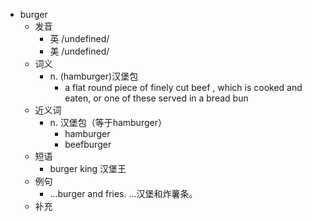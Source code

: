 - burger
  - 发音
    - 英 /undefined/
    - 美 /undefined/
  - 词义
    - n. (hamburger)汉堡包
      - a flat round piece of finely cut  beef  , which is cooked and eaten, or one of these served in a bread  bun
  - 近义词
    - n. 汉堡包（等于hamburger）
      - hamburger
      - beefburger
  - 短语
    - burger king 汉堡王
  - 例句
    - ...burger and fries. …汉堡和炸薯条。
  - 补充